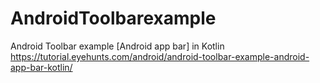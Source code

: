 # AndroidToolbarexample
Android Toolbar example [Android app bar] in Kotlin
https://tutorial.eyehunts.com/android/android-toolbar-example-android-app-bar-kotlin/
